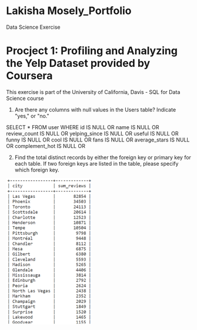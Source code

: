 # Lakisha Mosely_Portfolio
Data Science Exercise

# Procject 1: Profiling and Analyzing the Yelp Dataset provided by Coursera 
This exercise is part of the University of California, Davis - SQL for Data Science course

1. Are there any columns with null values in the Users table? Indicate "yes," or "no."

SELECT *
FROM user
WHERE id IS NULL
   OR name IS NULL
   OR review_count IS NULL
   OR yelping_since IS NULL
   OR useful IS NULL
   OR funny IS NULL
   OR cool IS NULL
   OR fans IS NULL
   OR average_stars IS NULL
   OR complement_hot IS NULL
   OR 
   
 []("C:\Users\marie\Downloads\main.sql")

	

2. Find the total distinct records by either the foreign key or primary key for each table. If two foreign keys are listed in the table, please specify which foreign key.


![](images/Output%20-%20Lists%20of%20Cities.png)
